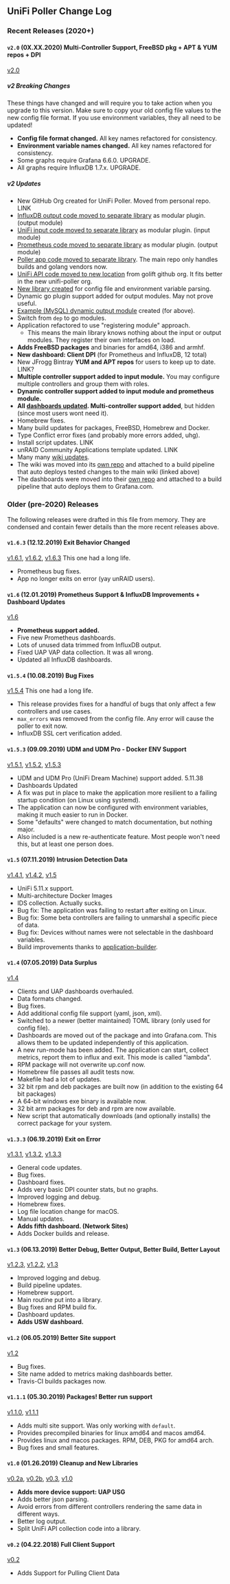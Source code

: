 ## UniFi Poller Change Log

### Recent Releases (2020+)

#### `v2.0` (0X.XX.2020) Multi-Controller Support, FreeBSD pkg + APT & YUM repos + DPI

[v2.0](https://github.com/unifi-poller/unifi-poller/releases/tag/v2.0.0)

##### v2 Breaking Changes

These things have changed and will require you to take action when you upgrade
to this version. Make sure to copy your old config file values to the new config
file format. If you use environment variables, they all need to be updated!

-   **Config file format changed.** All key names refactored for consistency.
-   **Environment variable names changed.** All key names refactored for consistency.
-   Some graphs require Grafana 6.6.0. UPGRADE.
-   All graphs require InfluxDB 1.7.x. UPGRADE.

##### v2 Updates

-   New GitHub Org created for UniFi Poller. Moved from personal repo. LINK
-   [InfluxDB output code moved to separate library](https://github.com/unifi-poller/influxunifi)
    as modular plugin. (output module)
-   [UniFi input code moved to separate library](https://github.com/unifi-poller/inputunifi)
    as modular plugin. (input module)
-   [Prometheus code moved to separate library](https://github.com/unifi-poller/promunifi)
    as modular plugin. (output module)
-   [Poller app code moved to separate library](https://github.com/unifi-poller/poller).
    The main repo only handles builds and golang vendors now.
-   [UniFi API code moved to new location](https://github.com/unifi-poller/unifi)
    from golift github org. It fits better in the new unifi-poller org.
-   [New library created](https://golift.io/cnfg) for config file and environment variable parsing.
-   Dynamic go plugin support added for output modules. May not prove useful.
-   [Example (MySQL) dynamic output module](https://github.com/unifi-poller/mysqlunifi)
    created (for above).
-   Switch from `dep` to go modules.
-   Application refactored to use "registering module" approach.
    -   This means the main library knows nothing about the input or output modules.
        They register their own interfaces on load.
-   **Adds FreeBSD packages** and binaries for amd64, i386 and armhf.
-   **New dashboard: Client DPI** (for Prometheus and InfluxDB, 12 total)
-   New JFrogg Bintray **YUM and APT repos** for users to keep up to date. LINK?
-   **Multiple controller support added to input module.**
    You may configure multiple controllers and group them with roles.
-   **Dynamic controller support added to input module and prometheus module.**
-   **All [dashboards updated](https://grafana.com/dashboards?search=unifi-poller).
    Multi-controller support added**, but hidden (since most users wont need it).
-   Homebrew fixes.
-   Many build updates for packages, FreeBSD, Homebrew and Docker.
-   Type Conflict error fixes (and probably more errors added, uhg).
-   Install script updates. LINK
-   unRAID Community Applications template updated. LINK
-   Many many [wiki updates](https://github.com/unifi-poller/unifi-poller/wiki).
-   The wiki was moved into its [own repo](https://github.com/unifi-poller/wiki) and
    attached to a build pipeline that auto deploys tested changes to the main wiki (linked above)
-   The dashboards were moved into their [own repo](https://github.com/unifi-poller/dashboards)
    and attached to a build pipeline that auto deploys them to Grafana.com.

### Older (pre-2020) Releases

The following releases were drafted in this file from memory.
They are condensed and contain fewer details than the more recent releases above.

#### `v1.6.3` (12.12.2019) Exit Behavior Changed

[v1.6.1](https://github.com/unifi-poller/unifi-poller/releases/tag/v1.6.1),
[v1.6.2](https://github.com/unifi-poller/unifi-poller/releases/tag/v1.6.2),
[v1.6.3](https://github.com/unifi-poller/unifi-poller/releases/tag/v1.6.3)
This one had a long life.

-   Prometheus bug fixes.
-   App no longer exits on error (yay unRAID users).

#### `v1.6` (12.01.2019) Prometheus Support & InfluxDB Improvements + Dashboard Updates

[v1.6](https://github.com/unifi-poller/unifi-poller/releases/tag/v1.6.0)

-   **Prometheus support added.**
-   Five new Prometheus dashboards.
-   Lots of unused data trimmed from InfluxDB output.
-   Fixed UAP VAP data collection. It was all wrong.
-   Updated all InfluxDB dashboards.

#### `v1.5.4` (10.08.2019) Bug Fixes

[v1.5.4](https://github.com/unifi-poller/unifi-poller/releases/tag/v1.5.4)
This one had a long life.

-   This release provides fixes for a handful of bugs that only affect a few controllers and use cases.
-   `max_errors` was removed from the config file. Any error will cause the poller to exit now.
-   InfluxDB SSL cert verification added.

#### `v1.5.3` (09.09.2019) UDM and UDM Pro - Docker ENV Support

[v1.5.1](https://github.com/unifi-poller/unifi-poller/releases/tag/v1.5.1),
[v1.5.2](https://github.com/unifi-poller/unifi-poller/releases/tag/v1.5.2),
[v1.5.3](https://github.com/unifi-poller/unifi-poller/releases/tag/v1.5.3)

-   UDM and UDM Pro (UniFi Dream Machine) support added. 5.11.38
-   Dashboards Updated
-   A fix was put in place to make the application more resilient to a failing
    startup condition (on Linux using systemd).
-   The application can now be configured with environment variables,
    making it much easier to run in Docker.
-   Some "defaults" were changed to match documentation, but nothing major.
-   Also included is a new re-authenticate feature. Most people won't need this,
    but at least one person does.

#### `v1.5` (07.11.2019) Intrusion Detection Data

[v1.4.1](https://github.com/unifi-poller/unifi-poller/releases/tag/v1.4.1),
[v1.4.2](https://github.com/unifi-poller/unifi-poller/releases/tag/v1.4.2),
[v1.5](https://github.com/unifi-poller/unifi-poller/releases/tag/v1.5.0)

-   UniFi 5.11.x support.
-   Multi-architecture Docker Images
-   IDS collection. Actually sucks.
-   Bug fix: The application was failing to restart after exiting on Linux.
-   Bug fix: Some beta controllers are failing to unmarshal a specific piece of data.
-   Bug fix: Devices without names were not selectable in the dashboard variables.
-   Build improvements thanks to [application-builder](https://github.com/golift/application-builder).

#### `v1.4` (07.05.2019) Data Surplus

[v1.4](https://github.com/unifi-poller/unifi-poller/releases/tag/v1.4.0)

-   Clients and UAP dashboards overhauled.
-   Data formats changed.
-   Bug fixes.
-   Add additional config file support (yaml, json, xml).
-   Switched to a newer (better maintained) TOML library (only used for config file).
-   Dashboards are moved out of the package and into Grafana.com.
    This allows them to be updated independently of this application.
-   A new run-mode has been added. The application can start, collect metrics,
    report them to influx and exit. This mode is called "lambda".
-   RPM package will not overwrite up.conf now.
-   Homebrew file passes all audit tests now.
-   Makefile had a lot of updates.
-   32 bit rpm and deb packages are built now (in addition to the existing 64 bit packages)
-   A 64-bit windows exe binary is available now.
-   32 bit arm packages for deb and rpm are now available.
-   New script that automatically downloads (and optionally installs) the
    correct package for your system.

#### `v1.3.3` (06.19.2019) Exit on Error

[v1.3.1](https://github.com/unifi-poller/unifi-poller/releases/tag/v1.3.1),
[v1.3.2](https://github.com/unifi-poller/unifi-poller/releases/tag/v1.3.2),
[v1.3.3](https://github.com/unifi-poller/unifi-poller/releases/tag/v1.3.3)

-   General code updates.
-   Bug fixes.
-   Dashboard fixes.
-   Adds very basic DPI counter stats, but no graphs.
-   Improved logging and debug.
-   Homebrew fixes.
-   Log file location change for macOS.
-   Manual updates.
-   **Adds fifth dashboard. (Network Sites)**
-   Adds Docker builds and release.

#### `v1.3` (06.13.2019) Better Debug, Better Output, Better Build, Better Layout

[v1.2.3](https://github.com/unifi-poller/unifi-poller/releases/tag/v1.2.3),
[v1.2.2](https://github.com/unifi-poller/unifi-poller/releases/tag/v1.2.2),
[v1.3](https://github.com/unifi-poller/unifi-poller/releases/tag/v1.3.0)

-   Improved logging and debug.
-   Build pipeline updates.
-   Homebrew support.
-   Main routine put into a library.
-   Bug fixes and RPM build fix.
-   Dashboard updates.
-   **Adds USW dashboard.**

#### `v1.2` (06.05.2019) Better Site support

[v1.2](https://github.com/unifi-poller/unifi-poller/releases/tag/v1.2.0)

-   Bug fixes.
-   Site name added to metrics making dashboards better.
-   Travis-CI builds packages now.

#### `v1.1.1` (05.30.2019) Packages! Better run support

[v1.1.0](https://github.com/unifi-poller/unifi-poller/releases/tag/v1.1.0),
[v1.1.1](https://github.com/unifi-poller/unifi-poller/releases/tag/v1.1.1)

-   Adds multi site support. Was only working with `default`.
-   Provides precompiled binaries for linux amd64 and macos amd64.
-   Provides linux and macos packages. RPM, DEB, PKG for amd64 arch.
-   Bug fixes and small features.

#### `v1.0` (01.26.2019) Cleanup and New Libraries

[v0.2a](https://github.com/unifi-poller/unifi-poller/releases/tag/v0.2a),
[v0.2b](https://github.com/unifi-poller/unifi-poller/releases/tag/V0.2b),
[v0.3](https://github.com/unifi-poller/unifi-poller/releases/tag/0.3.0),
[v1.0](https://github.com/unifi-poller/unifi-poller/releases/tag/v1.0.0)

-   **Adds more device support: UAP USG**
-   Adds better json parsing.
-   Avoid errors from different controllers rendering the same data in different ways.
-   Better log output.
-   Split UniFi API collection code into a library.

#### `v0.2` (04.22.2018) Full Client Support

[v0.2](https://github.com/unifi-poller/unifi-poller/releases/tag/v0.2)

-   Adds Support for Pulling Client Data
